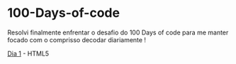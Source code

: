 # 100-Days-of-code
Resolvi finalmente enfrentar o desafio do 100 Days of code para me manter focado com o comprisso decodar diariamente !

[Dia 1](https://www.google.com) - HTML5
